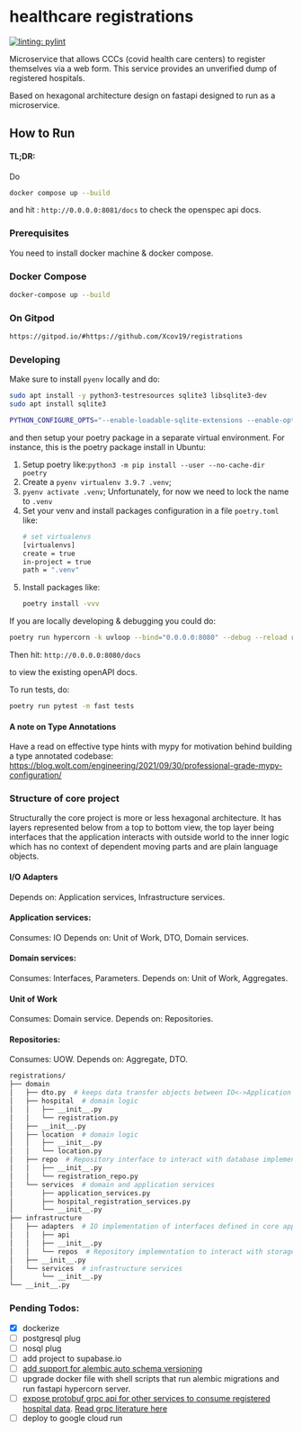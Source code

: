 # healthcare registrations

[![linting: pylint](https://img.shields.io/badge/linting-pylint-yellowgreen)](https://github.com/PyCQA/pylint)

Microservice that allows CCCs (covid health care centers) to register themselves via a web form.
This service provides an unverified dump of registered hospitals.

Based on hexagonal architecture design on fastapi designed to run as a microservice.

## How to Run

#### TL;DR:
Do
```bash
docker compose up --build
```

and hit : `http://0.0.0.0:8081/docs`
to check the openspec api docs.

### Prerequisites
You need to install docker machine & docker compose.

### Docker Compose

```bash
docker-compose up --build
```

### On Gitpod

```bash
https://gitpod.io/#https://github.com/Xcov19/registrations
```

### Developing
Make sure to install `pyenv` locally and do:
```bash
sudo apt install -y python3-testresources sqlite3 libsqlite3-dev
sudo apt install sqlite3

PYTHON_CONFIGURE_OPTS="--enable-loadable-sqlite-extensions --enable-optimizations" LDFLAGS="-L/usr/local/opt/sqlite/lib" CPPFLAGS="-I/usr/local/opt/sqlite/include" pyenv install 3.9.7
```

and then setup your poetry package in a separate virtual environment.
For instance, this is the poetry package install in Ubuntu:
1. Setup poetry like:```python3 -m pip install --user --no-cache-dir poetry```
2. Create a `pyenv virtualenv 3.9.7 .venv`;
3. `pyenv activate .venv`; Unfortunately, for now we need to lock the name to `.venv`
4. Set your venv and install packages configuration in a file `poetry.toml` like:
    ```bash
    # set virtualenvs
    [virtualenvs]
    create = true
    in-project = true
    path = ".venv"
    ```
5. Install packages like:
    ```bash
    poetry install -vvv
    ```

If you are locally developing & debugging you could do:
```bash
poetry run hypercorn -k uvloop --bind="0.0.0.0:8080" --debug --reload registrations.infrastructure.adapters.api.app:app
```

Then hit:
`http://0.0.0.0:8080/docs`

to view the existing openAPI docs.

To run tests, do:
```bash
poetry run pytest -m fast tests
```

#### A note on Type Annotations

Have a read on effective type hints with mypy for motivation behind building a type annotated codebase:
https://blog.wolt.com/engineering/2021/09/30/professional-grade-mypy-configuration/

### Structure of core project

Structurally the core project is more or less hexagonal architecture.
It has layers represented below from a top to bottom view,
the top layer being interfaces that the application interacts with outside world to
the inner logic which has no context of dependent moving parts and are plain language objects.

#### I/O Adapters
Depends on: Application services, Infrastructure services.

#### Application services:
Consumes: IO
Depends on: Unit of Work, DTO, Domain services.

#### Domain services:
Consumes: Interfaces, Parameters.
Depends on: Unit of Work, Aggregates.

#### Unit of Work
Consumes: Domain service.
Depends on: Repositories.

#### Repositories:
Consumes: UOW.
Depends on: Aggregate, DTO.

```bash
registrations/
├── domain
│   ├── dto.py  # keeps data transfer objects between IO<->Application services and Domain Entities<->Database Schema
│   ├── hospital  # domain logic
│   │   ├── __init__.py
│   │   └── registration.py
│   ├── __init__.py
│   ├── location  # domain logic
│   │   ├── __init__.py
│   │   └── location.py
│   ├── repo  # Repository interface to interact with database implementation and domain entity.
│   │   ├── __init__.py
│   │   └── registration_repo.py
│   └── services  # domain and application services
│       ├── application_services.py
│       ├── hospital_registration_services.py
│       └── __init__.py
├── infrastructure
│   ├── adapters  # IO implementation of interfaces defined in core application domain.
│   │   ├── api
│   │   ├── __init__.py
│   │   └── repos  # Repository implementation to interact with storage.
│   ├── __init__.py
│   └── services  # infrastructure services
│       └── __init__.py
└── __init__.py

```

### Pending Todos:
- [x] dockerize
- [ ] postgresql plug
- [ ] nosql plug
- [ ] add project to supabase.io
- [ ] [add support for alembic auto schema versioning](https://alembic.sqlalchemy.org/en/latest/autogenerate.html)
- [ ] upgrade docker file with shell scripts that run alembic migrations and run fastapi hypercorn server.
- [ ] [expose protobuf grpc api for other services to consume registered hospital data](https://github.com/grpc-ecosystem/grpc-cloud-run-example/blob/master/python/README.md). [Read grpc literature here](https://grpc.io/docs/what-is-grpc/core-concepts/#rpc-life-cycle)
- [ ] deploy to google cloud run
